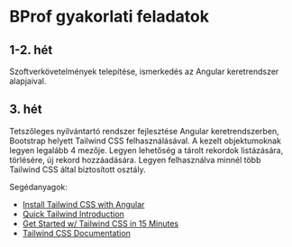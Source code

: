 # BProf gyakorlati feladatok

## 1-2. hét
Szoftverkövetelmények telepítése, ismerkedés az Angular keretrendszer alapjaival.

## 3. hét
Tetszőleges nyilvántartó rendszer fejlesztése Angular keretrendszerben, Bootstrap helyett Tailwind CSS felhasználásával. A kezelt objektumoknak legyen legalább 4 mezője. Legyen lehetőség a tárolt rekordok listázására, törlésére, új rekord hozzáadására. Legyen felhasználva minnél több Tailwind CSS által biztosított osztály.

Segédanyagok:
- [Install Tailwind CSS with Angular](https://tailwindcss.com/docs/guides/angular)
- [Quick Tailwind Introduction](https://www.better.dev/quick-tailwind-introduction)
- [Get Started w/ Tailwind CSS in 15 Minutes](https://www.youtube.com/watch?v=6zIuAyLZPH0)
- [Tailwind CSS Documentation](https://tailwindcss.com/docs/installation)